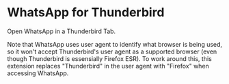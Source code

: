 # WhatsApp for Thunderbird

Open WhatsApp in a Thunderbird Tab.

Note that WhatsApp uses user agent to identify what browser is being used, so it won't accept Thunderbird's user agent as a supported browser (even though Thunderbird is essensially Firefox ESR). To work around this, this extension replaces "Thunderbird" in the user agent with "Firefox" when accessing WhatsApp.
